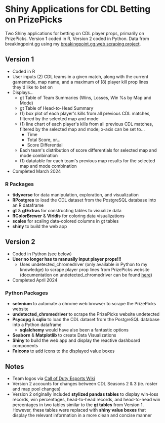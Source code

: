 # Shiny Applications for CDL Betting on PrizePicks

Two Shiny applications for betting on CDL player props, primarily on PrizePicks. Version 1 coded in R, Version 2 coded in Python. Data from breakingpoint.gg using my [breakingpoint.gg web scraping project](https://github.com/dharlerjr/bp_web_scraping).

## Version 1

- Coded in R
- User inputs (2) CDL teams in a given match, along with the current gamemode, map name, and a maximum of (8) player kill prop lines they'd like to bet on
- Displays...
  - gt Table of Team Summaries (Wins, Losses, Win %s by Map and Mode)
  - gt Table of Head-to-Head Summary
  - (1) box plot of each player's kills from all previous CDL matches, filtered by the selected map and mode
  - (1) line chart of each player's kills from all previous CDL matches, filtered by the selected map and mode; x-axis can be set to...
    - Time
    - Total Score, or...
    - Score Differential
  - Each team's distribution of score differentials for selected map and mode combination
  - (1) datatable for each team's previous map results for the selected map and mode combination
- Completed March 2024

### R Packages

- **tidyverse** for data manipulation, exploration, and visualization
- **RPostgres** to load the CDL dataset from the PostgreSQL database into an R dataframe
- **gt** & **gtExtras** for constructing tables to visualize data
- **RColorBrewer** & **Viridis** for coloring data visualizations
- **scales** for scaling data-colored columns in gt tables
- **shiny** to build the web app

## Version 2

- Coded in Python (see below)
- **User no longer has to manually input player props!!!**
  - Uses undetected_chromedriver (only available in Python to my knowledge) to scrape player prop lines from PrizePicks website (documentation on undetected_chromedriver can be found [here](https://pypi.org/project/undetected-chromedriver/2.1.1/))
- Completed April 2024

### Python Packages

- **selenium** to automate a chrome web browser to scrape the PrizePicks website
- **undetected_chromedriver** to scrape the PrizePicks website undetected
- **Psycopg** & **sqlio** to load the CDL dataset from the PostgreSQL database into a Python dataframe
  - **sqlalchemy** would have also been a fantastic options
- **Seaborn** & **Matplotlib** to create Data Visualizations
- **Shiny** to build the web app and display the reactive dashboard components
- **Faicons** to add icons to the displayed value boxes

## Notes

- Team logos via [Call of Duty Esports Wiki](https://cod-esports.fandom.com/wiki/Call_of_Duty_Esports_Wiki)
- Version 2 accounts for changes between CDL Seasons 2 & 3 (ie. roster and map pool changes)
- Version 2 originally included **stylized pandas tables** to display win-loss records, win percentages, head-to-head records, and head-to-head win percentages in two tables similar to the **gt tables** from Version 1. However, these tables were replaced with **shiny value boxes** that display the relevant information in a more clean and concise manner
